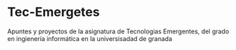 # Tec-Emergetes
Apuntes y proyectos de la asignatura de Tecnologias Emergentes, del grado en ingienería informática en la universisadad de granada
